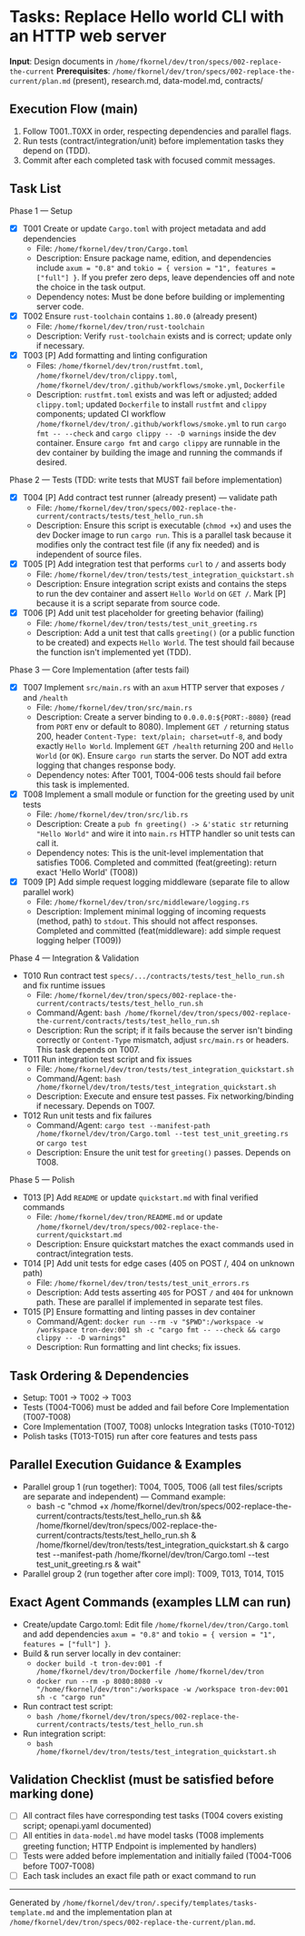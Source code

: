# Tasks: Replace Hello world CLI with an HTTP web server

**Input**: Design documents in `/home/fkornel/dev/tron/specs/002-replace-the-current`
**Prerequisites**: `/home/fkornel/dev/tron/specs/002-replace-the-current/plan.md` (present), research.md, data-model.md, contracts/

## Execution Flow (main)
1. Follow T001..T0XX in order, respecting dependencies and parallel flags.
2. Run tests (contract/integration/unit) before implementation tasks they depend on (TDD).
3. Commit after each completed task with focused commit messages.

## Task List

Phase 1 — Setup
- [x] T001 Create or update `Cargo.toml` with project metadata and add dependencies
  - File: `/home/fkornel/dev/tron/Cargo.toml`
  - Description: Ensure package name, edition, and dependencies include `axum = "0.8"` and `tokio = { version = "1", features = ["full"] }`. If you prefer zero deps, leave dependencies off and note the choice in the task output.
  - Dependency notes: Must be done before building or implementing server code.
- [x] T002 Ensure `rust-toolchain` contains `1.80.0` (already present)
  - File: `/home/fkornel/dev/tron/rust-toolchain`
  - Description: Verify `rust-toolchain` exists and is correct; update only if necessary.
- [x] T003 [P] Add formatting and linting configuration
  - Files: `/home/fkornel/dev/tron/rustfmt.toml`, `/home/fkornel/dev/tron/clippy.toml`, `/home/fkornel/dev/tron/.github/workflows/smoke.yml`, `Dockerfile`
  - Description: `rustfmt.toml` exists and was left or adjusted; added `clippy.toml`; updated `Dockerfile` to install `rustfmt` and `clippy` components; updated CI workflow `/home/fkornel/dev/tron/.github/workflows/smoke.yml` to run `cargo fmt -- --check` and `cargo clippy -- -D warnings` inside the dev container. Ensure `cargo fmt` and `cargo clippy` are runnable in the dev container by building the image and running the commands if desired.

Phase 2 — Tests (TDD: write tests that MUST fail before implementation)
- [x] T004 [P] Add contract test runner (already present) — validate path
  - File: `/home/fkornel/dev/tron/specs/002-replace-the-current/contracts/tests/test_hello_run.sh`
  - Description: Ensure this script is executable (`chmod +x`) and uses the dev Docker image to run `cargo run`. This is a parallel task because it modifies only the contract test file (if any fix needed) and is independent of source files.
- [x] T005 [P] Add integration test that performs `curl` to `/` and asserts body
  - File: `/home/fkornel/dev/tron/tests/test_integration_quickstart.sh`
  - Description: Ensure integration script exists and contains the steps to run the dev container and assert `Hello World` on `GET /`. Mark [P] because it is a script separate from source code.
- [x] T006 [P] Add unit test placeholder for greeting behavior (failing)
  - File: `/home/fkornel/dev/tron/tests/test_unit_greeting.rs`
  - Description: Add a unit test that calls `greeting()` (or a public function to be created) and expects `Hello World`. The test should fail because the function isn't implemented yet (TDD).

Phase 3 — Core Implementation (after tests fail)
- [x] T007 Implement `src/main.rs` with an `axum` HTTP server that exposes `/` and `/health`
  - File: `/home/fkornel/dev/tron/src/main.rs`
  - Description: Create a server binding to `0.0.0.0:${PORT:-8080}` (read from `PORT` env or default to 8080). Implement `GET /` returning status 200, header `Content-Type: text/plain; charset=utf-8`, and body exactly `Hello World`. Implement `GET /health` returning 200 and `Hello World` (or `OK`). Ensure `cargo run` starts the server. Do NOT add extra logging that changes response body.
  - Dependency notes: After T001, T004-006 tests should fail before this task is implemented.
- [x] T008 Implement a small module or function for the greeting used by unit tests
  - File: `/home/fkornel/dev/tron/src/lib.rs`
  - Description: Create a `pub fn greeting() -> &'static str` returning `"Hello World"` and wire it into `main.rs` HTTP handler so unit tests can call it.
  - Dependency notes: This is the unit-level implementation that satisfies T006. Completed and committed (feat(greeting): return exact 'Hello World' (T008))
- [x] T009 [P] Add simple request logging middleware (separate file to allow parallel work)
  - File: `/home/fkornel/dev/tron/src/middleware/logging.rs`
  - Description: Implement minimal logging of incoming requests (method, path) to `stdout`. This should not affect responses. Completed and committed (feat(middleware): add simple request logging helper (T009))

Phase 4 — Integration & Validation
- T010 Run contract test `specs/.../contracts/tests/test_hello_run.sh` and fix runtime issues
  - File: `/home/fkornel/dev/tron/specs/002-replace-the-current/contracts/tests/test_hello_run.sh`
  - Command/Agent: `bash /home/fkornel/dev/tron/specs/002-replace-the-current/contracts/tests/test_hello_run.sh`
  - Description: Run the script; if it fails because the server isn't binding correctly or `Content-Type` mismatch, adjust `src/main.rs` or headers. This task depends on T007.
- T011 Run integration test script and fix issues
  - File: `/home/fkornel/dev/tron/tests/test_integration_quickstart.sh`
  - Command/Agent: `bash /home/fkornel/dev/tron/tests/test_integration_quickstart.sh`
  - Description: Execute and ensure test passes. Fix networking/binding if necessary. Depends on T007.
- T012 Run unit tests and fix failures
  - Command/Agent: `cargo test --manifest-path /home/fkornel/dev/tron/Cargo.toml --test test_unit_greeting.rs` or `cargo test`
  - Description: Ensure the unit test for `greeting()` passes. Depends on T008.

Phase 5 — Polish
- T013 [P] Add `README` or update `quickstart.md` with final verified commands
  - File: `/home/fkornel/dev/tron/README.md` or update `/home/fkornel/dev/tron/specs/002-replace-the-current/quickstart.md`
  - Description: Ensure quickstart matches the exact commands used in contract/integration tests.
- T014 [P] Add unit tests for edge cases (405 on POST /, 404 on unknown path)
  - File: `/home/fkornel/dev/tron/tests/test_unit_errors.rs`
  - Description: Add tests asserting `405` for POST `/` and `404` for unknown path. These are parallel if implemented in separate test files.
- T015 [P] Ensure formatting and linting passes in dev container
  - Command/Agent: `docker run --rm -v "$PWD":/workspace -w /workspace tron-dev:001 sh -c "cargo fmt -- --check && cargo clippy -- -D warnings"`
  - Description: Run formatting and lint checks; fix issues.

## Task Ordering & Dependencies
- Setup: T001 → T002 → T003
- Tests (T004-T006) must be added and fail before Core Implementation (T007-T008)
- Core Implementation (T007, T008) unlocks Integration tasks (T010-T012)
- Polish tasks (T013-T015) run after core features and tests pass

## Parallel Execution Guidance & Examples
- Parallel group 1 (run together): T004, T005, T006 (all test files/scripts are separate and independent) — Command example:
  - bash -c "chmod +x /home/fkornel/dev/tron/specs/002-replace-the-current/contracts/tests/test_hello_run.sh && /home/fkornel/dev/tron/specs/002-replace-the-current/contracts/tests/test_hello_run.sh & /home/fkornel/dev/tron/tests/test_integration_quickstart.sh & cargo test --manifest-path /home/fkornel/dev/tron/Cargo.toml --test test_unit_greeting.rs & wait"
- Parallel group 2 (run together after core impl): T009, T013, T014, T015

## Exact Agent Commands (examples LLM can run)
- Create/update Cargo.toml: Edit file `/home/fkornel/dev/tron/Cargo.toml` and add dependencies `axum = "0.8"` and `tokio = { version = "1", features = ["full"] }`.
- Build & run server locally in dev container:
  - `docker build -t tron-dev:001 -f /home/fkornel/dev/tron/Dockerfile /home/fkornel/dev/tron`
  - `docker run --rm -p 8080:8080 -v "/home/fkornel/dev/tron":/workspace -w /workspace tron-dev:001 sh -c "cargo run"`
- Run contract test script:
  - `bash /home/fkornel/dev/tron/specs/002-replace-the-current/contracts/tests/test_hello_run.sh`
- Run integration script:
  - `bash /home/fkornel/dev/tron/tests/test_integration_quickstart.sh`

## Validation Checklist (must be satisfied before marking done)
- [ ] All contract files have corresponding test tasks (T004 covers existing script; openapi.yaml documented)
- [ ] All entities in `data-model.md` have model tasks (T008 implements greeting function; HTTP Endpoint is implemented by handlers)
- [ ] Tests were added before implementation and initially failed (T004-T006 before T007-T008)
- [ ] Each task includes an exact file path or exact command to run

---
Generated by `/home/fkornel/dev/tron/.specify/templates/tasks-template.md` and the implementation plan at `/home/fkornel/dev/tron/specs/002-replace-the-current/plan.md`.

